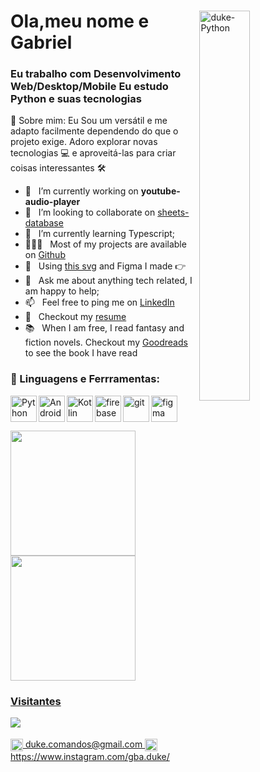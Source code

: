 

<div align="left">
 <img align="right" alt="duke-Python"  width="40%" src="https://user-images.githubusercontent.com/42377719/147290178-aeb3f84d-086a-42ed-8e93-2d85b291e5be.gif">
<h1>Ola,meu nome e Gabriel  </h2>

<h3>Eu trabalho com Desenvolvimento Web/Desktop/Mobile 
 Eu estudo Python e suas tecnologias
 </h3
</div>

 🧐 Sobre mim:
Eu
Sou um versátil e me adapto facilmente dependendo do que o projeto exige. Adoro explorar novas tecnologias 💻 e aproveitá-las para criar coisas interessantes 🛠️
 
- 🔭 &nbsp; I’m currently working on **youtube-audio-player**
- 🤝 &nbsp; I’m looking to collaborate on [sheets-database](https://github.com/rahul-jha98/sheets-database)
- 🌱 &nbsp; I’m currently learning Typescript; 
- 👨🏻‍💻 &nbsp; Most of my projects are available on [Github](https://github.com/rahul-jha98?tab=repositories)
- 🎨 &nbsp; Using [this svg](https://storyset.com/illustration/javascript-frameworks/amico) and Figma I made 👉
- 💬 &nbsp; Ask me about anything tech related, I am happy to help;
- 📫 &nbsp; Feel free to ping me on [LinkedIn](https://www.linkedin.com/in/rahul-jha98/)
- 📝 &nbsp; Checkout my [resume](https://drive.google.com/file/d/1ZpR5pVBTnl_Qybq7GE3MGy1SB1JehVSE/view?usp=sharing)
- 📚 &nbsp; When I am free, I read fantasy and fiction novels. Checkout my [Goodreads](https://www.goodreads.com/rahul-jha98) to see the book I have read

 
### 🔨 Linguagens e Ferrramentas:


<a href="https://www.python.org" target="_blank"><img align="left" alt="Python" height ="42px" src="https://raw.githubusercontent.com/rahul-jha98/github_readme_icons/main/language_and_tools/square/python/python.svg"></a>
<a href="https://developer.android.com" target="_blank"> <img align="left" alt="Android" height ="42px" src="https://raw.githubusercontent.com/rahul-jha98/github_readme_icons/main/language_and_tools/square/android/android.svg"> </a>
<a href="https://kotlinlang.org" target="_blank"><img align="left" alt="Kotlin" height ="42px" src="https://raw.githubusercontent.com/rahul-jha98/github_readme_icons/main/language_and_tools/square/kotlin/kotlin.svg"></a>

<a href="https://firebase.google.com/" target="_blank"> <img align="left" src="https://raw.githubusercontent.com/rahul-jha98/github_readme_icons/main/language_and_tools/square/firebase/firebase.svg" alt="firebase" height ="42px"/> </a>




<a href="https://git-scm.com/" target="_blank"> <img src="https://raw.githubusercontent.com/rahul-jha98/github_readme_icons/main/language_and_tools/square/git-scm/git-scm.svg" align="left" alt="git" height='42px'/> </a>
<a href="https://www.figma.com/" target="_blank"> <img src="https://raw.githubusercontent.com/rahul-jha98/github_readme_icons/main/language_and_tools/square/figma/figma.svg" alt="figma" height='42px'/> </a>

 


<div>
  <a href="https://github.com/Gabriel018">
  <img height="200" src="https://github-readme-stats.vercel.app/api?username=Gabriel018&show_icons=true&theme=dark&include_all_commits=true&count_private=true"/>
  <img height="200" src="https://github-readme-stats.vercel.app/api/top-langs/?username=Gabriel018&layout=compact&langs_count=7&theme=dark"/>
</div>


 </div>
 
 <div>  
  <h3 align="left"> Visitantes </h3>
  <img align="left" src="https://profile-counter.glitch.me/Gabriel018/count.svg">
   </div> 
<br>
 <br>
<img align="center" alt="duke-gmail" height="20" src= "https://img.shields.io/badge/Gmail-D14836?style=for-the-badge&logo=gmail&logoColor=white:"><a href='mailto:duke.comandos@gmail.com'</a> duke.comandos@gmail.com <img align="center" alt="duke-gmail" height="20" src= "https://img.shields.io/badge/Instagram-E4405F?style=for-the-badge&logo=instagram&logoColor=white"> https://www.instagram.com/gba.duke/  <br>       
